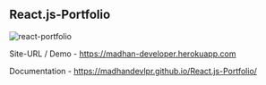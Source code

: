
## React.js-Portfolio


![react-portfolio](https://user-images.githubusercontent.com/81558579/143733376-670e9de7-2e4c-4fc3-a69b-3760038b9ab5.gif)


Site-URL / Demo -  https://madhan-developer.herokuapp.com

Documentation - https://madhandevlpr.github.io/React.js-Portfolio/


